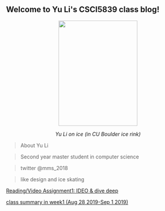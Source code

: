 ## Welcome to Yu Li's CSCI5839 class blog!

<p align="center">
	<img src="/csci5839-YuLi9309/picture/YuLi.jpeg"  width="216" height="288">
	<p align="center">
		<em>Yu Li on ice (in CU Boulder ice rink)</em>
	</p>
</p>




> About Yu Li

> Second year master student in computer science

> twitter @mms_2018

> like design and ice skating

[Reading/Video Assignment1: IDEO & dive deep](https://miaomiaosang.github.io/csci5839-YuLi9309/assignment1)

[class summary in week1 (Aug 28 2019-Sep 1 2019)](https://miaomiaosang.github.io/csci5839-YuLi9309/week1)


